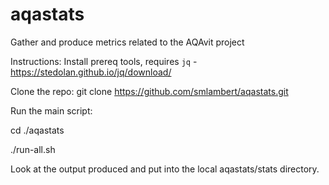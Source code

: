 # aqastats
Gather and produce metrics related to the AQAvit project

Instructions:
Install prereq tools, requires `jq` - https://stedolan.github.io/jq/download/

Clone the repo:
git clone https://github.com/smlambert/aqastats.git

Run the main script:

cd ./aqastats

./run-all.sh 

Look at the output produced and put into the local aqastats/stats directory. 
